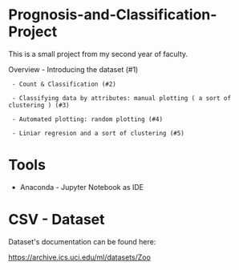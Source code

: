 # Prognosis-and-Classification-Project
 
This is a small project from my second year of faculty.

   Overview
     - Introducing the dataset (#1) 
     
     - Count & Classification (#2) 
     
     - Classifying data by attributes: manual plotting ( a sort of clustering ) (#3) 
     
     - Automated plotting: random plotting (#4) 
     
     - Liniar regresion and a sort of clustering (#5)
     
# Tools
   - Anaconda - Jupyter Notebook as IDE
   
     
# CSV - Dataset
 Dataset's documentation can be found here:
 
 https://archive.ics.uci.edu/ml/datasets/Zoo
